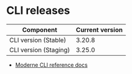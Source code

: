 # CLI releases

| Component             | Current version |
| --------------------- | --------------- |
| CLI version (Stable)  | 3.20.8          |
| CLI version (Staging) | 3.25.0          |

* [Moderne CLI reference docs](../user-documentation/moderne-cli/cli-reference.md)
